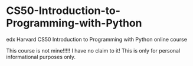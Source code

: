 # CS50-Introduction-to-Programming-with-Python
edx Harvard CS50 Introduction to Programming with Python online course

This course is not mine!!!!! I have no claim to it! This is only for personal informational purposes only.
